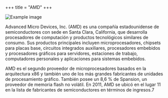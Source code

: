 +++
title = "AMD"
+++

![Example image](/hugo/AMD.jpg)

Advanced Micro Devices, Inc. (AMD) es una compañía estadounidense de semiconductores con sede en Santa Clara, California, que desarrolla procesadores de computación y productos tecnológicos similares de consumo. Sus productos principales incluyen microprocesadores, chipsets para placas base, circuitos integrados auxiliares, procesadores embebidos y procesadores gráficos para servidores, estaciones de trabajo, computadores personales y aplicaciones para sistemas embebidos.

AMD es el segundo proveedor de microprocesadores basados en la arquitectura x86 y también uno de los más grandes fabricantes de unidades de procesamiento gráfico. También posee un 8,6 % de Spansion, un proveedor de memoria flash no volátil. En 2011, AMD se ubicó en el lugar 11 en la lista de fabricantes de semiconductores en términos de ingresos.7​


